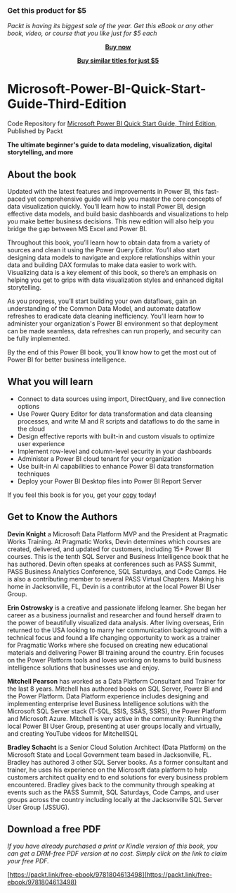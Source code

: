 
### Get this product for $5

<i>Packt is having its biggest sale of the year. Get this eBook or any other book, video, or course that you like just for $5 each</i>


<b><p align='center'>[Buy now](https://packt.link/9781804613498)</p></b>


<b><p align='center'>[Buy similar titles for just $5](https://subscription.packtpub.com/search)</p></b>

# Microsoft-Power-BI-Quick-Start-Guide-Third-Edition
Code Repository for [Microsoft Power BI Quick Start Guide, Third Edition](https://www.packtpub.com/product/microsoft-power-bi-quick-start-guide-third-edition/9781804613498), Published by Packt

**The ultimate beginner's guide to data modeling, visualization, digital storytelling, and more**

## About the book

Updated with the latest features and improvements in Power BI, this fast-paced yet comprehensive guide will help you master the core concepts of data visualization quickly. You’ll learn how to install Power BI, design effective data models, and build basic dashboards and visualizations to help you make better business decisions. This new edition will also help you bridge the gap between MS Excel and Power BI.

Throughout this book, you’ll learn how to obtain data from a variety of sources and clean it using the Power Query Editor. You’ll also start designing data models to navigate and explore relationships within your data and building DAX formulas to make data easier to work with. Visualizing data is a key element of this book, so there’s an emphasis on helping you get to grips with data visualization styles and enhanced digital storytelling.

As you progress, you’ll start building your own dataflows, gain an understanding of the Common Data Model, and automate dataflow refreshes to eradicate data cleaning inefficiency. You’ll learn how to administer your organization's Power BI environment so that deployment can be made seamless, data refreshes can run properly, and security can be fully implemented.

By the end of this Power BI book, you’ll know how to get the most out of Power BI for better business intelligence.

## What you will learn

- Connect to data sources using import, DirectQuery, and live connection options
- Use Power Query Editor for data transformation and data cleansing processes, and write M and R scripts and dataflows to do the same in the cloud
- Design effective reports with built-in and custom visuals to optimize user experience
- Implement row-level and column-level security in your dashboards
- Administer a Power BI cloud tenant for your organization
- Use built-in AI capabilities to enhance Power BI data transformation techniques
- Deploy your Power BI Desktop files into Power BI Report Server

If you feel this book is for you, get your [copy](https://www.amazon.com/Microsoft-Power-Quick-Start-Guide-dp-1804613495/dp/1804613495/ref=dp_ob_title_bk) today!

## Get to Know the Authors

**Devin Knight** a Microsoft Data Platform MVP and the President at Pragmatic Works Training. At Pragmatic Works, Devin determines which courses are created, delivered, and updated for customers, including 15+ Power BI courses. This is the tenth SQL Server and Business Intelligence book that he has authored. Devin often speaks at conferences such as PASS Summit, PASS Business Analytics Conference, SQL Saturdays, and Code Camps. He is also a contributing member to several PASS Virtual Chapters. Making his home in Jacksonville, FL, Devin is a contributor at the local Power BI User Group.

**Erin Ostrowsky** is a creative and passionate lifelong learner. She began her career as a business journalist and researcher and found herself drawn to the power of beautifully visualized data analysis. After living overseas, Erin returned to the USA looking to marry her communication background with a technical focus and found a life changing opportunity to work as a trainer for Pragmatic Works where she focused on creating new educational materials and delivering Power BI training around the country. Erin focuses on the Power Platform tools and loves working on teams to build business intelligence solutions that businesses use and enjoy.

**Mitchell Pearson** has worked as a Data Platform Consultant and Trainer for the last 8 years. Mitchell has authored books on SQL Server, Power BI and the Power Platform. Data Platform experience includes designing and implementing enterprise level Business Intelligence solutions with the Microsoft SQL Server stack (T-SQL, SSIS, SSAS, SSRS), the Power Platform and Microsoft Azure.
Mitchell is very active in the community: Running the local Power BI User Group, presenting at user groups locally and virtually, and creating YouTube videos for MitchellSQL

**Bradley Schacht** is a Senior Cloud Solution Architect (Data Platform) on the Microsoft State and Local Government team based in Jacksonville, FL. Bradley has authored 3 other SQL Server books. As a former consultant and trainer, he uses his experience on the Microsoft data platform to help customers architect quality end to end solutions for every business problem encountered. Bradley gives back to the community through speaking at events such as the PASS Summit, SQL Saturdays, Code Camps, and user groups across the country including locally at the Jacksonville SQL Server User Group (JSSUG).

## Download a free PDF

_If you have already purchased a print or Kindle version of this book, you can get a DRM-free PDF version at no cost. Simply click on the link to claim your free PDF._

[https://packt.link/free-ebook/9781804613498](https://packt.link/free-ebook/9781804613498)
